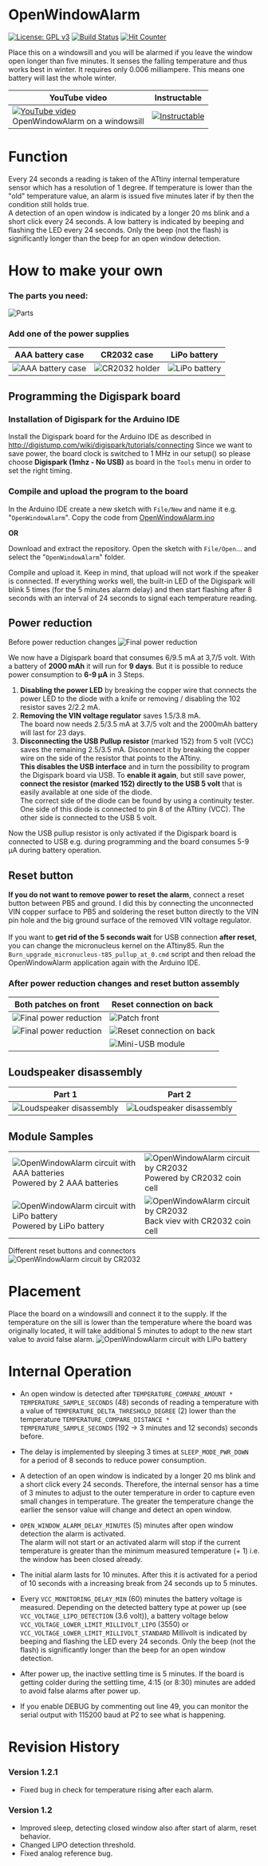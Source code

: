 # OpenWindowAlarm

[![License: GPL v3](https://img.shields.io/badge/License-GPLv3-blue.svg)](https://www.gnu.org/licenses/gpl-3.0)
[![Build Status](https://travis-ci.org/ArminJo/Arduino-OpenWindowAlarm.svg?branch=master)](https://travis-ci.org/ArminJo/Arduino-OpenWindowAlarm)
[![Hit Counter](https://hitcounter.pythonanywhere.com/count/tag.svg?url=https%3A%2F%2Fgithub.com%2FArminJo%2FArduino-OpenWindowAlarm)](https://github.com/brentvollebregt/hit-counter)

Place this on a windowsill and you will be alarmed if you leave the window open longer than five minutes.
It senses the falling temperature and thus works best in winter. It requires only 0.006 milliampere. This means one battery will last the whole winter.

| YouTube video | Instructable |
|---------|------|
| [![YouTube video](https://www.youtube.com/embed/6l_QOM59nyc)](https://youtu.be/6l_QOM59nyc)<br/> OpenWindowAlarm on a windowsill | [![Instructable](https://github.com/ArminJo/Arduino-OpenWindowAlarm/blob/master/pictures/instructables-logo-v2.png)](https://www.instructables.com/id/Arduino-Open-Window-Detector-for-Winter/) |

# Function
Every 24 seconds a reading is taken of the ATtiny internal temperature sensor which has a resolution of 1 degree.
If temperature is lower than the "old" temperature value, an alarm is issued five minutes later if by then the condition still holds true.<br/>
A detection of an open window is indicated by a longer 20 ms blink and a short click every 24 seconds.
A low battery is indicated by beeping and flashing the LED every 24 seconds. Only the beep (not the flash) is significantly longer than the beep for an open window detection.

# How to make your own
### The parts you need:
![Parts](https://github.com/ArminJo/Arduino-OpenWindowAlarm/blob/master/pictures/Parts.jpg) 
### Add one of the power supplies
| AAA battery case  | CR2032 case  | LiPo battery |
|---|---|---|
| ![AAA battery case](https://github.com/ArminJo/Arduino-OpenWindowAlarm/blob/master/pictures/BatteryCase.jpg) | ![CR2032 holder](https://github.com/ArminJo/Arduino-OpenWindowAlarm/blob/master/pictures/CR2032Holder.jpg) | ![LiPo battery](https://github.com/ArminJo/Arduino-OpenWindowAlarm/blob/master/pictures/LiPo.jpg) |


## Programming the Digispark board
### Installation of Digispark for the Arduino IDE
Install the Digispark board for the Arduino IDE as described in http://digistump.com/wiki/digispark/tutorials/connecting
Since we want to save power, the board clock is switched to 1 MHz in our setup() so please choose **Digispark (1mhz - No USB)**
as board in the `Tools` menu in order to set the right timing.

### Compile and upload the program to the board
In the Arduino IDE create a new sketch with `File/New` and name it e.g. "`OpenWindowAlarm`".
Copy the code from [OpenWindowAlarm.ino](https://raw.githubusercontent.com/ArminJo/Arduino-OpenWindowAlarm/master/OpenWindowAlarm/OpenWindowAlarm.ino)

**OR**

Download and extract the repository. Open the sketch with `File/Open`... and select the "`OpenWindowAlarm`" folder.

Compile and upload it. Keep in mind, that upload will not work if the speaker is connected.
If everything works well, the built-in LED of the Digispark will blink 5 times (for the 5 minutes alarm delay) and then start flashing after 8 seconds with an interval of 24 seconds to signal each temperature reading.

## Power reduction
Before power reduction changes
![Final power reduction](https://github.com/ArminJo/Arduino-OpenWindowAlarm/blob/master/pictures/Digispark.jpg)

We now have a Digispark board that consumes 6/9.5 mA at 3,7/5 volt. With a battery of **2000 mAh** it will run for **9 days**. But it is possible to reduce power consumption to **6-9 µA** in 3 Steps.
1. **Disabling the power LED** by breaking the copper wire that connects the power LED to the diode with a knife or removing / disabling the 102 resistor saves 2/2.2 mA.
2. **Removing the VIN voltage regulator** saves 1.5/3.8 mA.<br/>
The board now needs 2.5/3.5 mA at 3.7/5 volt and the 2000mAh battery will last for 23 days.
3. **Disconnecting the USB Pullup resistor** (marked 152) from 5 volt (VCC) saves the remaining 2.5/3.5 mA. Disconnect it by breaking the copper wire on the side of the resistor that points to the ATtiny.<br/>
**This disables the USB interface** and in turn the possibility to program the Digispark board via USB. To **enable it again**, but still save power, **connect the resistor (marked 152) directly to the USB 5 volt** that is easily available at one side of the diode.<br/>
The correct side of the diode can be found by using a continuity tester. One side of this diode is connected to pin 8 of the ATtiny (VCC). The other side is connected to the USB 5 volt.

Now the USB pullup resistor is only activated if the Digispark board is connected to USB e.g. during programming and the board consumes 5-9 µA during battery operation.


## Reset button
**If you do not want to remove power to reset the alarm**, connect a reset button between PB5 and ground.
I did this by connecting the unconnected VIN copper surface to PB5 and soldering the reset button directly to the VIN pin hole and the big ground surface of the removed VIN voltage regulator.<br/><br/>
If you want to **get rid of the 5 seconds wait** for USB connection **after reset**, you can change the micronucleus kernel on the ATtiny85.
Run the `Burn_upgrade_micronucleus-t85_pullup_at_0.cmd` script and then reload the OpenWindowAlarm application again with the Arduino IDE.

### After power reduction changes and reset button assembly
| Both patches on front  | Reset connection on back |
|---|---|
| ![Final power reduction](https://github.com/ArminJo/Arduino-OpenWindowAlarm/blob/master/pictures/Final-Version-Detail_annotated.jpg) | ![Patch front](https://github.com/ArminJo/Arduino-OpenWindowAlarm/blob/master/pictures/PatchWithResetOnBack.jpg)  |
| ![Final power reduction](https://github.com/ArminJo/Arduino-OpenWindowAlarm/blob/master/pictures/Patch1.jpg)  | ![Reset connection on back](https://github.com/ArminJo/Arduino-OpenWindowAlarm/blob/master/pictures/ResetConnectionBack.jpg) |
|   | ![Mini-USB module](https://github.com/ArminJo/Arduino-OpenWindowAlarm/blob/master/pictures/MiniUSBModule.jpg) |

## Loudspeaker disassembly
| Part 1 | Part 2 | 
|---|---|
| ![Loudspeaker disassembly](https://github.com/ArminJo/Arduino-OpenWindowAlarm/blob/master/pictures/Loudspeaker1.jpg) | ![Loudspeaker disassembly](https://github.com/ArminJo/Arduino-OpenWindowAlarm/blob/master/pictures/Loudspeaker2.jpg) |


## Module Samples
| | |
|---|---|
| ![OpenWindowAlarm circuit with AAA batteries](https://github.com/ArminJo/Arduino-OpenWindowAlarm/blob/master/pictures/Final-Version.jpg)<br/>Powered by 2 AAA batteries | ![OpenWindowAlarm circuit by CR2032](https://github.com/ArminJo/Arduino-OpenWindowAlarm/blob/master/pictures/CR2032Front.jpg)<br/>Powered by CR2032 coin cell |
| ![OpenWindowAlarm circuit with LiPo battery](https://github.com/ArminJo/Arduino-OpenWindowAlarm/blob/master/pictures/Final-VersionLiPo.jpg)<br/>Powered by LiPo battery | ![OpenWindowAlarm circuit by CR2032](https://github.com/ArminJo/Arduino-OpenWindowAlarm/blob/master/pictures/CR2032Back.jpg)<br/>Back viev with  CR2032 coin cell |

Different reset buttons and connectors
![OpenWindowAlarm circuit by CR2032](https://github.com/ArminJo/Arduino-OpenWindowAlarm/blob/master/pictures/4Modules.jpg)

# Placement
Place the board on a windowsill and connect it to the supply.
If the temperature on the sill is lower than the temperature where the board was originally located, it will take additional 5 minutes to adopt to the new start value to avoid false alarm.
![OpenWindowAlarm circuit with LiPo battery](https://github.com/ArminJo/Arduino-OpenWindowAlarm/blob/master/pictures/OpenWindowAlarmLiPo.jpg)

# Internal Operation
* An open window is detected after `TEMPERATURE_COMPARE_AMOUNT * TEMPERATURE_SAMPLE_SECONDS` (48) seconds of reading a temperature with a value of `TEMPERATURE_DELTA_THRESHOLD_DEGREE` (2) lower than the temperature `TEMPERATURE_COMPARE_DISTANCE * TEMPERATURE_SAMPLE_SECONDS` (192 -> 3 minutes and 12 seconds) seconds before.
* The delay is implemented by sleeping 3 times at `SLEEP_MODE_PWR_DOWN` for a period of 8 seconds to reduce power consumption.

* A detection of an open window is indicated by a longer 20 ms blink and a short click every 24 seconds.
   Therefore, the internal sensor has a time of 3 minutes to adjust to the outer temperature in order to capture even small changes in temperature.
   The greater the temperature change the earlier the sensor value will change and detect an open window.
   
* `OPEN_WINDOW_ALARM_DELAY_MINUTES` (5) minutes after open window detection the alarm is activated.<br/>
    The alarm will not start or an activated alarm will stop if the current temperature is greater than the minimum measured temperature (+ 1) i.e. the window has been closed already.
    
* The initial alarm lasts for 10 minutes. After this it is activated for a period of 10 seconds with a increasing break from 24 seconds up to 5 minutes.

* Every `VCC_MONITORING_DELAY_MIN` (60) minutes the battery voltage is measured. Depending on the detected battery type at power up (see `VCC_VOLTAGE_LIPO_DETECTION` (3.6 volt)), a battery voltage below `VCC_VOLTAGE_LOWER_LIMIT_MILLIVOLT_LIPO` (3550) or `VCC_VOLTAGE_LOWER_LIMIT_MILLIVOLT_STANDARD` Millivolt is indicated by beeping and flashing the LED every 24 seconds. Only the beep (not the flash) is significantly longer than the beep for an open window detection.

* After power up, the inactive settling time is 5 minutes. If the board is getting colder during the settling time, 4:15 (or 8:30) minutes are added to avoid false alarms after power up.

* If you enable DEBUG by commenting out line 49, you can monitor the serial output with 115200 baud at P2 to see what is happening.

# Revision History
### Version 1.2.1
- Fixed bug in check for temperature rising after each alarm.
### Version 1.2
- Improved sleep, detecting closed window also after start of alarm, reset behavior.
- Changed LIPO detection threshold.
- Fixed analog reference bug.

